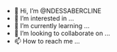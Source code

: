 - 👋 Hi, I’m @NDESSABERCLINE
- 👀 I’m interested in ...
- 🌱 I’m currently learning ...
- 💞️ I’m looking to collaborate on ...
- 📫 How to reach me ...

<!---
NDESSABERCLINE/NDESSABERCLINE is a ✨ special ✨ repository because its `README.md` (this file) appears on your GitHub profile.
You can click the Preview link to take a look at your changes.
--->
